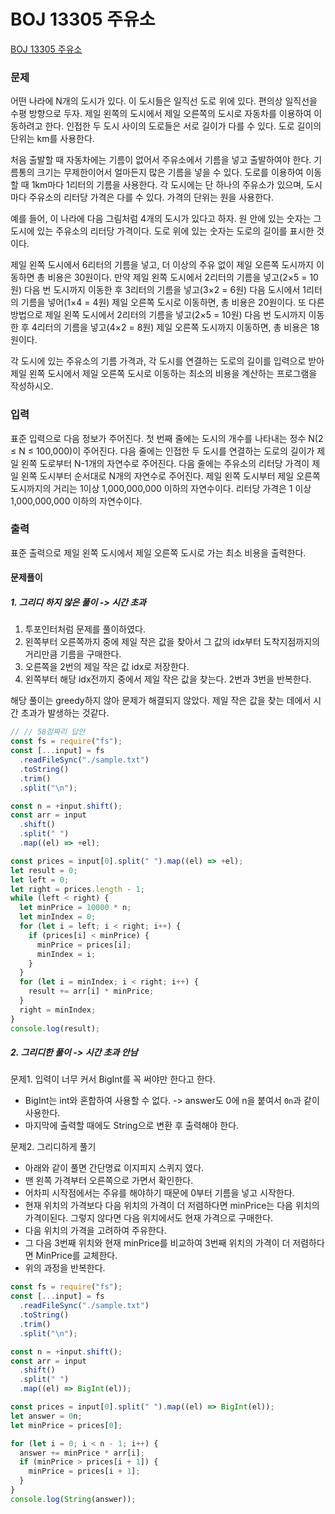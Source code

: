 # BOJ 13305 주유소

[BOJ 13305 주유소](https://www.acmicpc.net/problem/13305)

### 문제

어떤 나라에 N개의 도시가 있다. 이 도시들은 일직선 도로 위에 있다. 편의상 일직선을 수평 방향으로 두자. 제일 왼쪽의 도시에서 제일 오른쪽의 도시로 자동차를 이용하여 이동하려고 한다. 인접한 두 도시 사이의 도로들은 서로 길이가 다를 수 있다. 도로 길이의 단위는 km를 사용한다.

처음 출발할 때 자동차에는 기름이 없어서 주유소에서 기름을 넣고 출발하여야 한다. 기름통의 크기는 무제한이어서 얼마든지 많은 기름을 넣을 수 있다. 도로를 이용하여 이동할 때 1km마다 1리터의 기름을 사용한다. 각 도시에는 단 하나의 주유소가 있으며, 도시 마다 주유소의 리터당 가격은 다를 수 있다. 가격의 단위는 원을 사용한다.

예를 들어, 이 나라에 다음 그림처럼 4개의 도시가 있다고 하자. 원 안에 있는 숫자는 그 도시에 있는 주유소의 리터당 가격이다. 도로 위에 있는 숫자는 도로의 길이를 표시한 것이다.

제일 왼쪽 도시에서 6리터의 기름을 넣고, 더 이상의 주유 없이 제일 오른쪽 도시까지 이동하면 총 비용은 30원이다. 만약 제일 왼쪽 도시에서 2리터의 기름을 넣고(2×5 = 10원) 다음 번 도시까지 이동한 후 3리터의 기름을 넣고(3×2 = 6원) 다음 도시에서 1리터의 기름을 넣어(1×4 = 4원) 제일 오른쪽 도시로 이동하면, 총 비용은 20원이다. 또 다른 방법으로 제일 왼쪽 도시에서 2리터의 기름을 넣고(2×5 = 10원) 다음 번 도시까지 이동한 후 4리터의 기름을 넣고(4×2 = 8원) 제일 오른쪽 도시까지 이동하면, 총 비용은 18원이다.

각 도시에 있는 주유소의 기름 가격과, 각 도시를 연결하는 도로의 길이를 입력으로 받아 제일 왼쪽 도시에서 제일 오른쪽 도시로 이동하는 최소의 비용을 계산하는 프로그램을 작성하시오.

### 입력

표준 입력으로 다음 정보가 주어진다. 첫 번째 줄에는 도시의 개수를 나타내는 정수 N(2 ≤ N ≤ 100,000)이 주어진다. 다음 줄에는 인접한 두 도시를 연결하는 도로의 길이가 제일 왼쪽 도로부터 N-1개의 자연수로 주어진다. 다음 줄에는 주유소의 리터당 가격이 제일 왼쪽 도시부터 순서대로 N개의 자연수로 주어진다. 제일 왼쪽 도시부터 제일 오른쪽 도시까지의 거리는 1이상 1,000,000,000 이하의 자연수이다. 리터당 가격은 1 이상 1,000,000,000 이하의 자연수이다.

### 출력

표준 출력으로 제일 왼쪽 도시에서 제일 오른쪽 도시로 가는 최소 비용을 출력한다.

#### 문제풀이

##### 1. 그리디 하지 않은 풀이 -> 시간 초과

1. 투포인터처럼 문제를 풀이하였다.
2. 왼쪽부터 오른쪽까지 중에 제일 작은 값을 찾아서 그 값의 idx부터 도착지점까지의 거리만큼 기름을 구매한다.
3. 오른쪽을 2번의 제일 작은 값 idx로 저장한다.
4. 왼쪽부터 해당 idx전까지 중에서 제일 작은 값을 찾는다. 2번과 3번을 반복한다.

해당 풀이는 greedy하지 않아 문제가 해결되지 않았다. 제일 작은 값을 찾는 데에서 시간 초과가 발생하는 것같다.

```js
// // 58점짜리 답안
const fs = require("fs");
const [...input] = fs
  .readFileSync("./sample.txt")
  .toString()
  .trim()
  .split("\n");

const n = +input.shift();
const arr = input
  .shift()
  .split(" ")
  .map((el) => +el);

const prices = input[0].split(" ").map((el) => +el);
let result = 0;
let left = 0;
let right = prices.length - 1;
while (left < right) {
  let minPrice = 10000 * n;
  let minIndex = 0;
  for (let i = left; i < right; i++) {
    if (prices[i] < minPrice) {
      minPrice = prices[i];
      minIndex = i;
    }
  }
  for (let i = minIndex; i < right; i++) {
    result += arr[i] * minPrice;
  }
  right = minIndex;
}
console.log(result);
```

##### 2. 그리디한 풀이 -> 시간 초과 안남

문제1. 입력이 너무 커서 BigInt를 꼭 써야만 한다고 한다.

- BigInt는 int와 혼합하여 사용할 수 없다. -> answer도 0에 n을 붙여서 `0n`과 같이 사용한다.
- 마지막에 출력할 때에도 String으로 변환 후 출력해야 한다.

문제2. 그리디하게 풀기

- 아래와 같이 풀면 간단명료 이지피지 스퀴지 였다.
- 맨 왼쪽 가격부터 오른쪽으로 가면서 확인한다.
- 어차피 시작점에서는 주유를 해야하기 때문에 0부터 기름을 넣고 시작한다.
- 현재 위치의 가격보다 다음 위치의 가격이 더 저렴하다면 minPrice는 다음 위치의 가격이된다. 그렇지 않다면 다음 위치에서도 현재 가격으로 구매한다.
- 다음 위치의 가격을 고려하여 주유한다.
- 그 다음 3번째 위치와 현재 minPrice를 비교하여 3번째 위치의 가격이 더 저렴하다면 MinPrice를 교체한다.
- 위의 과정을 반복한다.

```js
const fs = require("fs");
const [...input] = fs
  .readFileSync("./sample.txt")
  .toString()
  .trim()
  .split("\n");

const n = +input.shift();
const arr = input
  .shift()
  .split(" ")
  .map((el) => BigInt(el));

const prices = input[0].split(" ").map((el) => BigInt(el));
let answer = 0n;
let minPrice = prices[0];

for (let i = 0; i < n - 1; i++) {
  answer += minPrice * arr[i];
  if (minPrice > prices[i + 1]) {
    minPrice = prices[i + 1];
  }
}
console.log(String(answer));
```

